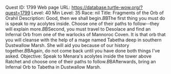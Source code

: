 Quest ID: 1799
Web page URL: https://database.turtle-wow.org/?quest=1799
Level: 40
Min Level: 35
Race: nil
Title: Fragments of the Orb of Orahil
Description: Good, then we shall begin.$B$BThe first thing you must do is speak to my acolytes inside. Choose one of their paths to follow--they will explain more.$B$BSecond, you must travel to Desolace and find an Infernal Orb from one of the warlocks of Mannoroc Coven. It is that orb that you will cleanse with the help of a mage named Tabetha deep in southern Dustwallow Marsh. She will aid you because of our history together.$B$BAgain, do not come back until you have done both things I've asked.
Objective: Speak to Menara's acolytes inside the tower above Ratchet and choose one of their paths to follow.$B$BAfterwards, bring an Infernal Orb to Tabetha in Dustwallow Marsh.
